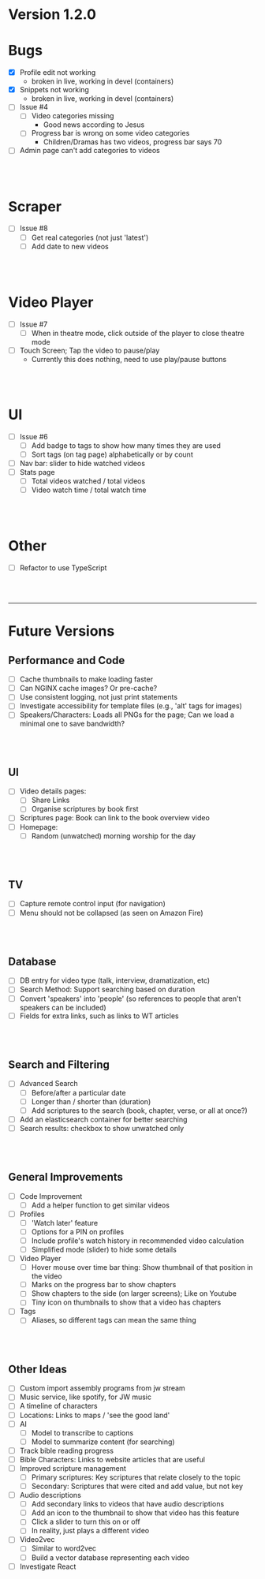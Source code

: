 # Version 1.2.0

# Bugs

- [x] Profile edit not working
  * broken in live, working in devel (containers)
- [x] Snippets not working
  * broken in live, working in devel (containers)
- [ ] Issue #4
  - [ ] Video categories missing
    * Good news according to Jesus
  - [ ] Progress bar is wrong on some video categories
    * Children/Dramas has two videos, progress bar says 70
- [ ] Admin page can't add categories to videos

</br></br>


# Scraper

- [ ] Issue #8
  - [ ] Get real categories (not just 'latest')
  - [ ] Add date to new videos

</br></br>


# Video Player

- [ ] Issue #7
  - [ ] When in theatre mode, click outside of the player to close theatre mode
- [ ] Touch Screen; Tap the video to pause/play
  * Currently this does nothing, need to use play/pause buttons

</br></br>


# UI

- [ ] Issue #6
  - [ ] Add badge to tags to show how many times they are used
  - [ ] Sort tags (on tag page) alphabetically or by count
- [ ] Nav bar: slider to hide watched videos
- [ ] Stats page
  - [ ] Total videos watched / total videos
  - [ ] Video watch time / total watch time

</br></br>


# Other

- [ ] Refactor to use TypeScript

</br></br>



----
# Future Versions

## Performance and Code

- [ ] Cache thumbnails to make loading faster
- [ ] Can NGINX cache images? Or pre-cache?
- [ ] Use consistent logging, not just print statements
- [ ] Investigate accessibility for template files (e.g., 'alt' tags for images)
- [ ] Speakers/Characters: Loads all PNGs for the page; Can we load a minimal one to save bandwidth?

</br></br>


## UI
- [ ] Video details pages:
  - [ ] Share Links
  - [ ] Organise scriptures by book first
- [ ] Scriptures page: Book can link to the book overview video
- [ ] Homepage:
  - [ ] Random (unwatched) morning worship for the day

</br></br>


## TV
- [ ] Capture remote control input (for navigation)
- [ ] Menu should not be collapsed (as seen on Amazon Fire)

</br></br>


## Database
- [ ] DB entry for video type (talk, interview, dramatization, etc)
- [ ] Search Method: Support searching based on duration
- [ ] Convert 'speakers' into 'people' (so references to people that aren't speakers can be included)
- [ ] Fields for extra links, such as links to WT articles

</br></br>


## Search and Filtering
- [ ] Advanced Search
  - [ ] Before/after a particular date
  - [ ] Longer than / shorter than (duration)
  - [ ] Add scriptures to the search (book, chapter, verse, or all at once?)
- [ ] Add an elasticsearch container for better searching
- [ ] Search results: checkbox to show unwatched only

</br></br>


## General Improvements
- [ ] Code Improvement
  - [ ] Add a helper function to get similar videos
- [ ] Profiles
  - [ ] 'Watch later' feature
  - [ ] Options for a PIN on profiles
  - [ ] Include profile's watch history in recommended video calculation
  - [ ] Simplified mode (slider) to hide some details
- [ ] Video Player
  - [ ] Hover mouse over time bar thing: Show thumbnail of that position in the video
  - [ ] Marks on the progress bar to show chapters
  - [ ] Show chapters to the side (on larger screens); Like on Youtube
  - [ ] Tiny icon on thumbnails to show that a video has chapters
- [ ] Tags
  - [ ] Aliases, so different tags can mean the same thing

</br></br>


## Other Ideas
- [ ] Custom import assembly programs from jw stream
- [ ] Music service, like spotify, for JW music
- [ ] A timeline of characters
- [ ] Locations: Links to maps / 'see the good land'
- [ ] AI
  - [ ] Model to transcribe to captions
  - [ ] Model to summarize content (for searching)
- [ ] Track bible reading progress
- [ ] Bible Characters: Links to website articles that are useful
- [ ] Improved scripture management
  - [ ] Primary scriptures: Key scriptures that relate closely to the topic
  - [ ] Secondary: Scriptures that were cited and add value, but not key
- [ ] Audio descriptions
  - [ ] Add secondary links to videos that have audio descriptions
  - [ ] Add an icon to the thumbnail to show that video has this feature
  - [ ] Click a slider to turn this on or off
  - [ ] In reality, just plays a different video
- [ ] Video2vec
  - [ ] Similar to word2vec
  - [ ] Build a vector database representing each video
- [ ] Investigate React

</br></br>

